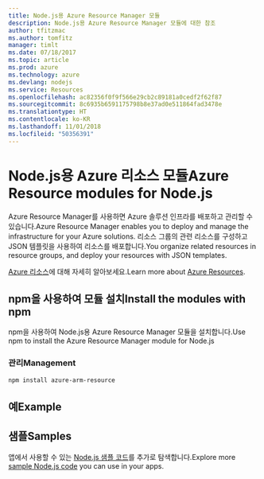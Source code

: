 ```yaml
---
title: Node.js용 Azure Resource Manager 모듈
description: Node.js용 Azure Resource Manager 모듈에 대한 참조
author: tfitzmac
ms.author: tomfitz
manager: timlt
ms.date: 07/18/2017
ms.topic: article
ms.prod: azure
ms.technology: azure
ms.devlang: nodejs
ms.service: Resources
ms.openlocfilehash: ac82356f0f9f566e29cb2c89181a0cedf2f62f87
ms.sourcegitcommit: 8c6935b6591175798b8e37ad0e511864fad3478e
ms.translationtype: HT
ms.contentlocale: ko-KR
ms.lasthandoff: 11/01/2018
ms.locfileid: "50356391"
---
```

# <a name="azure-resource-modules-for-nodejs"></a><span data-ttu-id="c23e1-103">Node.js용 Azure 리소스 모듈</span><span class="sxs-lookup"><span data-stu-id="c23e1-103">Azure Resource modules for Node.js</span></span>

<span data-ttu-id="c23e1-104">Azure Resource Manager를 사용하면 Azure 솔루션 인프라를 배포하고 관리할 수 있습니다.</span><span class="sxs-lookup"><span data-stu-id="c23e1-104">Azure Resource Manager enables you to deploy and manage the infrastructure for your Azure solutions.</span></span> <span data-ttu-id="c23e1-105">리소스 그룹의 관련 리소스를 구성하고 JSON 템플릿을 사용하여 리소스를 배포합니다.</span><span class="sxs-lookup"><span data-stu-id="c23e1-105">You organize related resources in resource groups, and deploy your resources with JSON templates.</span></span>

<span data-ttu-id="c23e1-106">[Azure 리소스](https://docs.microsoft.com/azure/azure-resource-manager/)에 대해 자세히 알아보세요.</span><span class="sxs-lookup"><span data-stu-id="c23e1-106">Learn more about [Azure Resources](https://docs.microsoft.com/azure/azure-resource-manager/).</span></span>

## <a name="install-the-modules-with-npm"></a><span data-ttu-id="c23e1-107">npm을 사용하여 모듈 설치</span><span class="sxs-lookup"><span data-stu-id="c23e1-107">Install the modules with npm</span></span>

<span data-ttu-id="c23e1-108">npm을 사용하여 Node.js용 Azure Resource Manager 모듈을 설치합니다.</span><span class="sxs-lookup"><span data-stu-id="c23e1-108">Use npm to install the Azure Resource Manager module for Node.js</span></span>

### <a name="management"></a><span data-ttu-id="c23e1-109">관리</span><span class="sxs-lookup"><span data-stu-id="c23e1-109">Management</span></span>

```bash
npm install azure-arm-resource
```

## <a name="example"></a><span data-ttu-id="c23e1-110">예</span><span class="sxs-lookup"><span data-stu-id="c23e1-110">Example</span></span>

## <a name="samples"></a><span data-ttu-id="c23e1-111">샘플</span><span class="sxs-lookup"><span data-stu-id="c23e1-111">Samples</span></span>

<span data-ttu-id="c23e1-112">앱에서 사용할 수 있는 [Node.js 샘플 코드](https://azure.microsoft.com/resources/samples/?platform=nodejs)를 추가로 탐색합니다.</span><span class="sxs-lookup"><span data-stu-id="c23e1-112">Explore more [sample Node.js code](https://azure.microsoft.com/resources/samples/?platform=nodejs) you can use in your apps.</span></span>